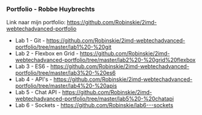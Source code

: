 ### Portfolio - Robbe Huybrechts
Link naar mijn portfolio: https://github.com/Robinskie/2imd-webtechadvanced-portfolio

* Lab 1 - Git - https://github.com/Robinskie/2imd-webtechadvanced-portfolio/tree/master/lab1%20-%20git
* Lab 2 - Flexbox en Grid - https://github.com/Robinskie/2imd-webtechadvanced-portfolio/tree/master/lab2%20-%20grid%20flexbox
* Lab 3 - ES6 - https://github.com/Robinskie/2imd-webtechadvanced-portfolio/tree/master/lab3%20-%20es6
* Lab 4 - API's - https://github.com/Robinskie/2imd-webtechadvanced-portfolio/tree/master/lab4%20-%20apis
* Lab 5 - Chat API - https://github.com/Robinskie/2imd-webtechadvanced-portfolio/tree/master/lab5%20-%20chatapi
* Lab 6 - Sockets - https://github.com/Robinskie/lab6---sockets